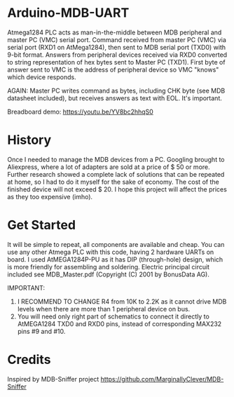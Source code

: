# Arduino-MDB-UART
Atmega1284 PLC acts as man-in-the-middle between MDB peripheral and master PC (VMC) serial port.
Command received from master PC (VMC) via serial port (RXD1 on AtMega1284), then sent to MDB serial port (TXD0) with 9-bit format.
Answers from peripheral devices received via RXD0 converted to string representation of hex bytes sent to Master PC (TXD1).
First byte of answer sent to VMC is the address of peripheral device so VMC "knows" which device responds.

AGAIN:
Master PC writes command as bytes, including CHK byte (see MDB datasheet included), but receives answers as text with EOL. It's important.

Breadboard demo: https://youtu.be/YV8bc2hhqS0

# History
Once I needed to manage the MDB devices from a PC. Googling brought to Aliexpress, where a lot of adapters are sold at a price of $ 50 or more. Further research showed a complete lack of solutions that can be repeated at home, so I had to do it myself for the sake of economy.
The cost of the finished device will not exceed $ 20. I hope this project will affect the prices as they too expensive (imho).

# Get Started
It will be simple to repeat, all components are available and cheap.
You can use any other Atmega PLC with this code, having 2 hardware UARTs on board. I used AtMEGA1284P-PU as it has DIP (through-hole) design, which is more friendly for assembling and soldering.
Electric principal circuit included see MDB_Master.pdf (Copyright (C) 2001 by BonusData AG).

IMPORTANT:
1. I RECOMMEND TO CHANGE R4 from 10K to 2.2K as it cannot drive MDB levels when there are more than 1 peripheral device on bus.
2. You will need only right part of schematics to connect it directly to AtMEGA1284 TXD0 and RXD0 pins, instead of corresponding MAX232 pins #9 and #10.

# Credits
Inspired by MDB-Sniffer project https://github.com/MarginallyClever/MDB-Sniffer
